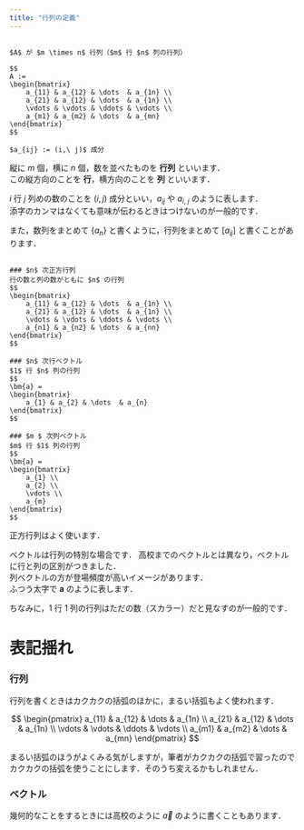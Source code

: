 ```yaml
---
title: "行列の定義"
---
```


~~~definition:行列

$A$ が $m \times n$ 行列（$m$ 行 $n$ 列の行列）

$$
A :=
\begin{bmatrix}
    a_{11} & a_{12} & \dots  & a_{1n} \\
    a_{21} & a_{12} & \dots  & a_{1n} \\
    \vdots & \vdots & \ddots & \vdots \\
    a_{m1} & a_{m2} & \dots  & a_{mn}
\end{bmatrix}
$$

$a_{ij} := (i,\ j)$ 成分

~~~

縦に $m$ 個，横に $n$ 個，数を並べたものを **行列** といいます．  
この縦方向のことを **行**，横方向のことを **列** といいます．

$i$ 行 $j$ 列めの数のことを $(i, j)$ 成分といい，$a_{ij}$ や $a_{i,\ j}$ のように表します．  
添字のカンマはなくても意味が伝わるときはつけないのが一般的です．

また，数列をまとめて $\{a_{n}\}$ と書くように，行列をまとめて $[a_{ij}]$ と書くことがあります．

~~~definition:行列の種類とベクトル

### $n$ 次正方行列
行の数と列の数がともに $n$ の行列
$$
\begin{bmatrix}
    a_{11} & a_{12} & \dots  & a_{1n} \\
    a_{21} & a_{12} & \dots  & a_{1n} \\
    \vdots & \vdots & \ddots & \vdots \\
    a_{n1} & a_{n2} & \dots  & a_{nn}
\end{bmatrix}
$$

### $n$ 次行ベクトル
$1$ 行 $n$ 列の行列
$$
\bm{a} =
\begin{bmatrix}
    a_{1} & a_{2} & \dots  & a_{n}
\end{bmatrix}
$$

### $m $ 次列ベクトル
$m$ 行 $1$ 列の行列
$$
\bm{a} =
\begin{bmatrix}
    a_{1} \\
    a_{2} \\
    \vdots \\
    a_{m}
\end{bmatrix}
$$

~~~

正方行列はよく使います．

ベクトルは行列の特別な場合です．
高校までのベクトルとは異なり，ベクトルに行と列の区別がつきました．  
列ベクトルの方が登場頻度が高いイメージがあります．  
ふつう太字で $\bm{a}$ のように表します．

ちなみに，$1$ 行 $1$ 列の行列はただの数（スカラー）だと見なすのが一般的です．

# 表記揺れ

### 行列

行列を書くときはカクカクの括弧のほかに，まるい括弧もよく使われます．

$$
\begin{pmatrix}
    a_{11} & a_{12} & \dots  & a_{1n} \\
    a_{21} & a_{12} & \dots  & a_{1n} \\
    \vdots & \vdots & \ddots & \vdots \\
    a_{m1} & a_{m2} & \dots  & a_{mn}
\end{pmatrix}
$$

まるい括弧のほうがよくみる気がしますが，筆者がカクカクの括弧で習ったのでカクカクの括弧を使うことにします．そのうち変えるかもしれません．

### ベクトル

幾何的なことをするときには高校のように $\vec{a}$ のように書くこともあります．
